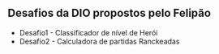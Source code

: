## Desafios da DIO propostos pelo Felipão

- Desafio1 - Classificador de nível de Herói
- Desafio2 - Calculadora de partidas Ranckeadas









